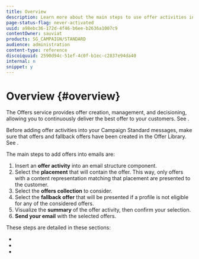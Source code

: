 ```yaml
---
title: Overview
description: Learn more about the main steps to use offer activities into emails.
page-status-flag: never-activated
uuid: a98ebc36-172d-4f46-b6ee-b2636a1007c9
contentOwner: sauviat
products: SG_CAMPAIGN/STANDARD
audience: administration
content-type: reference
discoiquuid: 2590d94c-51ef-4c0f-b1ec-c2837e94da40
internal: n
snippet: y
---
```


# Overview {#overview}

The Offers service provides offer creation, management, and decisioning, allowing you to continuously deliver the best offer to your customers. See [](../../start/using/about-offer-management.md).

Before adding offer activities into your Campaign Standard messages, make sure that offers and fallback offers have been created in the Offer Library. See [](../../offer-library/using/creating-offers.md).

The main steps to add offers into emails are:

1. Insert an **offer activity** into an email structure component.
1. Select the **placement** that will contain the offer. This way, only offers with a content representation matching that placement are presented to the customer.
1. Select the **offers collection** to consider.
1. Select the **fallback offer** that will be presented if a profile is not eligible for any of the considered offers.
1. Visualize the **summary** of the offer activity, then confirm your selection.
1. **Send your email** with the selected offers.

These steps are detailed in these sections:

* [](../../campaign-standard/using/inserting-offer-activities.md)
* [](../../campaign-standard/using/configuring-offer-activities.md)
* [](../../campaign-standard/using/sending-emails-with-offer-activities.md)
